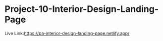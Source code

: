 # Project-10-Interior-Design-Landing-Page

Live Link:https://pa-interior-design-landing-page.netlify.app/
